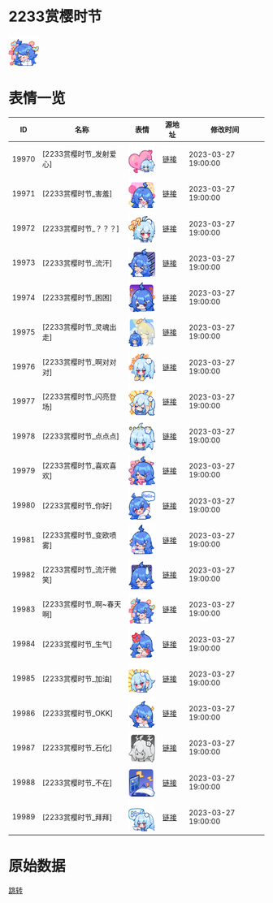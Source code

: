 # 2233赏樱时节

<img src="./cover.png" height="60" alt="cover" />

# 表情一览

|ID|名称|表情|源地址|修改时间|
|----|----|----|----|----|
|19970|[2233赏樱时节_发射爱心]|<img src="./pic/019970_%5B2233赏樱时节_发射爱心%5D.png" height="60" alt="发射爱心"/>|[链接](https://i0.hdslb.com/bfs/garb/b4c137cf2e0689c4f207c2b116762d788f4d1fc5.png)|2023-03-27 19:00:00|
|19971|[2233赏樱时节_害羞]|<img src="./pic/019971_%5B2233赏樱时节_害羞%5D.png" height="60" alt="害羞"/>|[链接](https://i0.hdslb.com/bfs/garb/d5b8897684eef56d91707aa397fe2cb29230c519.png)|2023-03-27 19:00:00|
|19972|[2233赏樱时节_？？？]|<img src="./pic/019972_%5B2233赏樱时节_？？？%5D.png" height="60" alt="？？？"/>|[链接](https://i0.hdslb.com/bfs/garb/d567866cf02598ef0c3d6c6b903ae41a39312099.png)|2023-03-27 19:00:00|
|19973|[2233赏樱时节_流汗]|<img src="./pic/019973_%5B2233赏樱时节_流汗%5D.png" height="60" alt="流汗"/>|[链接](https://i0.hdslb.com/bfs/garb/46489a1e05e898d8dec075f27b6f470d4c08bf05.png)|2023-03-27 19:00:00|
|19974|[2233赏樱时节_困困]|<img src="./pic/019974_%5B2233赏樱时节_困困%5D.png" height="60" alt="困困"/>|[链接](https://i0.hdslb.com/bfs/garb/c708d666ef186630edecddefb03edf12eec9415e.png)|2023-03-27 19:00:00|
|19975|[2233赏樱时节_灵魂出走]|<img src="./pic/019975_%5B2233赏樱时节_灵魂出走%5D.png" height="60" alt="灵魂出走"/>|[链接](https://i0.hdslb.com/bfs/garb/0d9506b2c5524f0ca1017451df9cd9ca4ef1bbcf.png)|2023-03-27 19:00:00|
|19976|[2233赏樱时节_啊对对对]|<img src="./pic/019976_%5B2233赏樱时节_啊对对对%5D.png" height="60" alt="啊对对对"/>|[链接](https://i0.hdslb.com/bfs/garb/5e865f1d8d4f02d6b8f11b977aebcbfcf0e7987b.png)|2023-03-27 19:00:00|
|19977|[2233赏樱时节_闪亮登场]|<img src="./pic/019977_%5B2233赏樱时节_闪亮登场%5D.png" height="60" alt="闪亮登场"/>|[链接](https://i0.hdslb.com/bfs/garb/3396a857b6e1cf36dee230be8517d2bdb9657656.png)|2023-03-27 19:00:00|
|19978|[2233赏樱时节_点点点]|<img src="./pic/019978_%5B2233赏樱时节_点点点%5D.png" height="60" alt="点点点"/>|[链接](https://i0.hdslb.com/bfs/garb/d32fb37dc322b62d63c0ecde3f87859c8baacb26.png)|2023-03-27 19:00:00|
|19979|[2233赏樱时节_喜欢喜欢]|<img src="./pic/019979_%5B2233赏樱时节_喜欢喜欢%5D.png" height="60" alt="喜欢喜欢"/>|[链接](https://i0.hdslb.com/bfs/garb/9f1116426234991abfa99b2feb3cb2520bcdcf1a.png)|2023-03-27 19:00:00|
|19980|[2233赏樱时节_你好]|<img src="./pic/019980_%5B2233赏樱时节_你好%5D.png" height="60" alt="你好"/>|[链接](https://i0.hdslb.com/bfs/garb/d0f3286f7414d2fe83d0cb603b67dca0decba737.png)|2023-03-27 19:00:00|
|19981|[2233赏樱时节_变欧喷雾]|<img src="./pic/019981_%5B2233赏樱时节_变欧喷雾%5D.png" height="60" alt="变欧喷雾"/>|[链接](https://i0.hdslb.com/bfs/garb/2cafcec669f010bb31eac1f4defd89351852305c.png)|2023-03-27 19:00:00|
|19982|[2233赏樱时节_流汗微笑]|<img src="./pic/019982_%5B2233赏樱时节_流汗微笑%5D.png" height="60" alt="流汗微笑"/>|[链接](https://i0.hdslb.com/bfs/garb/55470939c5c1dfffbbc7a389b3534c26e6b47f01.png)|2023-03-27 19:00:00|
|19983|[2233赏樱时节_啊~春天啊]|<img src="./pic/019983_%5B2233赏樱时节_啊~春天啊%5D.png" height="60" alt="啊~春天啊"/>|[链接](https://i0.hdslb.com/bfs/garb/1981b54037d2b36d91ed24c10d289dda9c46b209.png)|2023-03-27 19:00:00|
|19984|[2233赏樱时节_生气]|<img src="./pic/019984_%5B2233赏樱时节_生气%5D.png" height="60" alt="生气"/>|[链接](https://i0.hdslb.com/bfs/garb/0d9ed02f8f1af6adf30eb0087f75110914218985.png)|2023-03-27 19:00:00|
|19985|[2233赏樱时节_加油]|<img src="./pic/019985_%5B2233赏樱时节_加油%5D.png" height="60" alt="加油"/>|[链接](https://i0.hdslb.com/bfs/garb/6a0b59d845443f56b356e43c37ede1508072d14d.png)|2023-03-27 19:00:00|
|19986|[2233赏樱时节_OKK]|<img src="./pic/019986_%5B2233赏樱时节_OKK%5D.png" height="60" alt="OKK"/>|[链接](https://i0.hdslb.com/bfs/garb/a2a653eef4742be11d66c3cd6d1afe7403d54c16.png)|2023-03-27 19:00:00|
|19987|[2233赏樱时节_石化]|<img src="./pic/019987_%5B2233赏樱时节_石化%5D.png" height="60" alt="石化"/>|[链接](https://i0.hdslb.com/bfs/garb/fd602a4b4a4699f2f6765e68ab59101b2a45425e.png)|2023-03-27 19:00:00|
|19988|[2233赏樱时节_不在]|<img src="./pic/019988_%5B2233赏樱时节_不在%5D.png" height="60" alt="不在"/>|[链接](https://i0.hdslb.com/bfs/garb/47b9e2f707bb99d1861e19cffa37bb6321b2ef03.png)|2023-03-27 19:00:00|
|19989|[2233赏樱时节_拜拜]|<img src="./pic/019989_%5B2233赏樱时节_拜拜%5D.png" height="60" alt="拜拜"/>|[链接](https://i0.hdslb.com/bfs/garb/2dc37c0c2e3b9166928fa948a6a47bbb9688b943.png)|2023-03-27 19:00:00|

# 原始数据

[跳转](./raw.json)

